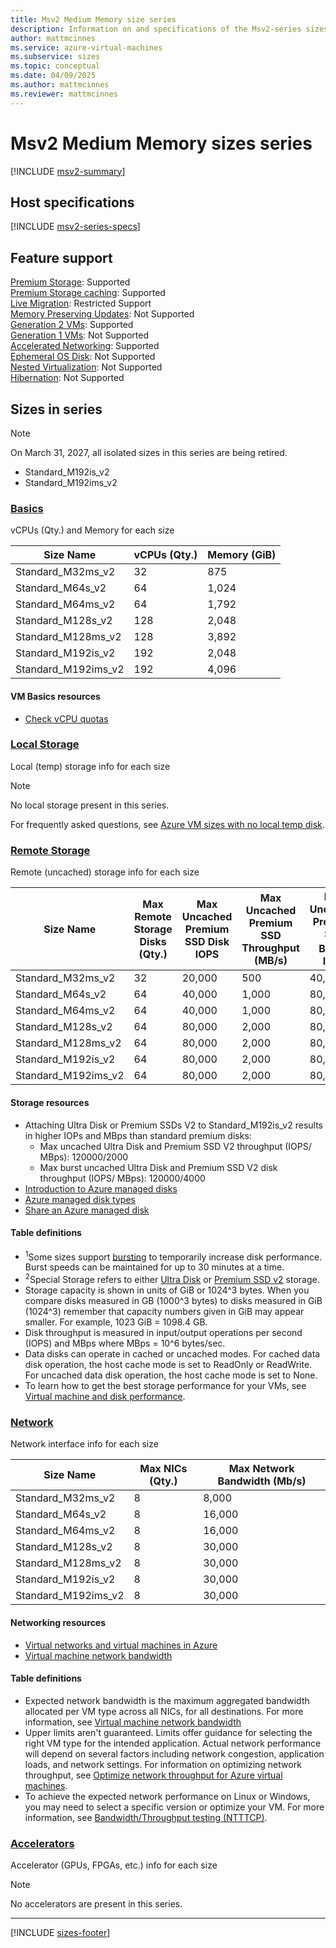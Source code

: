 ```yaml
---
title: Msv2 Medium Memory size series
description: Information on and specifications of the Msv2-series sizes
author: mattmcinnes
ms.service: azure-virtual-machines
ms.subservice: sizes
ms.topic: conceptual
ms.date: 04/09/2025
ms.author: mattmcinnes
ms.reviewer: mattmcinnes
---
```


# Msv2 Medium Memory sizes series

[!INCLUDE [msv2-summary](./includes/msv2-mm-series-summary.md)]

## Host specifications
[!INCLUDE [msv2-series-specs](./includes/msv2-mm-series-specs.md)]

## Feature support
[Premium Storage](../../premium-storage-performance.md): Supported <br>[Premium Storage caching](../../premium-storage-performance.md): Supported <br>[Live Migration](../../maintenance-and-updates.md): Restricted Support <br>[Memory Preserving Updates](../../maintenance-and-updates.md): Not Supported <br>[Generation 2 VMs](../../generation-2.md): Supported <br>[Generation 1 VMs](../../generation-2.md): Not Supported <br>[Accelerated Networking](/azure/virtual-network/create-virtual-machine-accelerated-networking): Supported <br>[Ephemeral OS Disk](../../ephemeral-os-disks.md): Not Supported <br>[Nested Virtualization](/virtualization/hyper-v-on-windows/user-guide/nested-virtualization): Not Supported <br>[Hibernation](../../hibernate-resume.md): Not Supported <br>

## Sizes in series

> [!NOTE]
> On March 31, 2027, all isolated sizes in this series are being retired.
> - Standard_M192is_v2
> - Standard_M192ims_v2

### [Basics](#tab/sizebasic)

vCPUs (Qty.) and Memory for each size

| Size Name | vCPUs (Qty.) | Memory (GiB) |
| --- | --- | --- |
| Standard_M32ms_v2 | 32 | 875 |
| Standard_M64s_v2 | 64 | 1,024 |
| Standard_M64ms_v2 | 64 | 1,792 |
| Standard_M128s_v2 | 128 | 2,048 |
| Standard_M128ms_v2 | 128 | 3,892 |
| Standard_M192is_v2 | 192 | 2,048 |
| Standard_M192ims_v2 | 192 | 4,096 |

#### VM Basics resources
- [Check vCPU quotas](../../../virtual-machines/quotas.md)

### [Local Storage](#tab/sizestoragelocal)

Local (temp) storage info for each size

> [!NOTE]
> No local storage present in this series.
>
> For frequently asked questions, see [Azure VM sizes with no local temp disk](../../azure-vms-no-temp-disk.yml).


### [Remote Storage](#tab/sizestorageremote)

Remote (uncached) storage info for each size

| Size Name | Max Remote Storage Disks (Qty.) | Max Uncached Premium SSD Disk IOPS | Max Uncached Premium SSD Throughput (MB/s) | Max Uncached Premium SSD Burst<sup>1</sup> IOPS | Max Uncached Premium SSD Burst<sup>1</sup> Throughput (MB/s) |
| --- | --- | --- | --- | --- | --- |
| Standard_M32ms_v2 | 32 | 20,000 | 500 | 40,000 | 1,000 |
| Standard_M64s_v2 | 64 | 40,000 | 1,000 | 80,000 | 2,000 |
| Standard_M64ms_v2 | 64 | 40,000 | 1,000 | 80,000 | 2,000 |
| Standard_M128s_v2 | 64 | 80,000 | 2,000 | 80,000 | 4,000 |
| Standard_M128ms_v2 | 64 | 80,000 | 2,000 | 80,000 | 4,000 |
| Standard_M192is_v2 | 64 | 80,000 | 2,000 | 80,000 | 4,000 |
| Standard_M192ims_v2 | 64 | 80,000 | 2,000 | 80,000 | 4,000 |

#### Storage resources
- Attaching Ultra Disk or Premium SSDs V2 to Standard_M192is_v2 results in higher IOPs and MBps than standard premium disks:
    - Max uncached Ultra Disk and Premium SSD V2 throughput (IOPS/ MBps): 120000/2000
    - Max burst uncached Ultra Disk and Premium SSD V2 disk throughput (IOPS/ MBps): 120000/4000
- [Introduction to Azure managed disks](../../../virtual-machines/managed-disks-overview.md)
- [Azure managed disk types](../../../virtual-machines/disks-types.md)
- [Share an Azure managed disk](../../../virtual-machines/disks-shared.md)

#### Table definitions
- <sup>1</sup>Some sizes support [bursting](../../disk-bursting.md) to temporarily increase disk performance. Burst speeds can be maintained for up to 30 minutes at a time.
- <sup>2</sup>Special Storage refers to either [Ultra Disk](../../../virtual-machines/disks-enable-ultra-ssd.md) or [Premium SSD v2](../../../virtual-machines/disks-deploy-premium-v2.md) storage.
- Storage capacity is shown in units of GiB or 1024^3 bytes. When you compare disks measured in GB (1000^3 bytes) to disks measured in GiB (1024^3) remember that capacity numbers given in GiB may appear smaller. For example, 1023 GiB = 1098.4 GB.
- Disk throughput is measured in input/output operations per second (IOPS) and MBps where MBps = 10^6 bytes/sec.
- Data disks can operate in cached or uncached modes. For cached data disk operation, the host cache mode is set to ReadOnly or ReadWrite. For uncached data disk operation, the host cache mode is set to None.
- To learn how to get the best storage performance for your VMs, see [Virtual machine and disk performance](../../../virtual-machines/disks-performance.md).


### [Network](#tab/sizenetwork)

Network interface info for each size

| Size Name | Max NICs (Qty.) | Max Network Bandwidth (Mb/s) |
| --- | --- | --- |
| Standard_M32ms_v2 | 8 | 8,000 |
| Standard_M64s_v2 | 8 | 16,000 |
| Standard_M64ms_v2 | 8 | 16,000 |
| Standard_M128s_v2 | 8 | 30,000 |
| Standard_M128ms_v2 | 8 | 30,000 |
| Standard_M192is_v2 | 8 | 30,000 |
| Standard_M192ims_v2 | 8 | 30,000 |

#### Networking resources
- [Virtual networks and virtual machines in Azure](/azure/virtual-network/network-overview)
- [Virtual machine network bandwidth](/azure/virtual-network/virtual-machine-network-throughput)

#### Table definitions
- Expected network bandwidth is the maximum aggregated bandwidth allocated per VM type across all NICs, for all destinations. For more information, see [Virtual machine network bandwidth](/azure/virtual-network/virtual-machine-network-throughput)
- Upper limits aren't guaranteed. Limits offer guidance for selecting the right VM type for the intended application. Actual network performance will depend on several factors including network congestion, application loads, and network settings. For information on optimizing network throughput, see [Optimize network throughput for Azure virtual machines](/azure/virtual-network/virtual-network-optimize-network-bandwidth). 
-  To achieve the expected network performance on Linux or Windows, you may need to select a specific version or optimize your VM. For more information, see [Bandwidth/Throughput testing (NTTTCP)](/azure/virtual-network/virtual-network-bandwidth-testing).

### [Accelerators](#tab/sizeaccelerators)

Accelerator (GPUs, FPGAs, etc.) info for each size

> [!NOTE]
> No accelerators are present in this series.

---

[!INCLUDE [sizes-footer](../includes/sizes-footer.md)]
